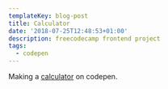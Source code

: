 ```yaml
---
templateKey: blog-post
title: Calculator
date: '2018-07-25T12:48:53+01:00'
description: freecodecamp frontend project
tags:
  - codepen
---
```

Making a 
[calculator](https://codepen.io/Simon28/pen/NBgKwz?editors=0111) on codepen.
